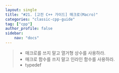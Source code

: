 ```yaml
---
layout: single
title: "#21. [고전 C++ 가이드] 매크로(Macro)"
categories: "classic-cpp-guide"
tag: ["cpp"]
author_profile: false
sidebar: 
    nav: "docs"
---
```


> * 매크로를 쓰지 말고 열거형 상수를 사용하라.
> * 매크로 함수를 쓰지 말고 인라인 함수를 사용하라.
> * typedef